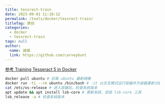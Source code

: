 ```yaml
---
title: tessrect-train
date: 2023-09-01 11:18:12
permalink: /tools/docker/tessrect-train/
titleTag: 原创
categories: 
  - docker
  - tessrect-train
tags: null
author: 
  name: 诚城
  link: https://github.com/carveybunt
---
```


[参考 Training Tesseract 5 in Docker](https://medium.com/@jonathan-kao/training-tesseract-ocr-5-in-docker-89486758084d)

```sh
docker pull ubuntu # 拉取 ubuntu 最新镜像
docker run -ti --rm ubuntu /bin/bash # -it 以交互模式运行容器并为容器重新分配一个伪输入终端；--rm 容器停止后，自动删除容器
cat /etc/os-release # 进入容器后，检查系统版本
apt update && apt install lsb-core # 更新系统，安装 lsb-core 工具
lsb_release -a # 检查系统版本
```
